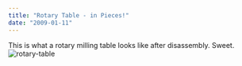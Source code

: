 ```yaml
---
title: "Rotary Table - in Pieces!"
date: "2009-01-11"
---
```


This is what a rotary milling table looks like after disassembly. Sweet. ![rotary-table](../images/rotary-table-lg.jpg)

